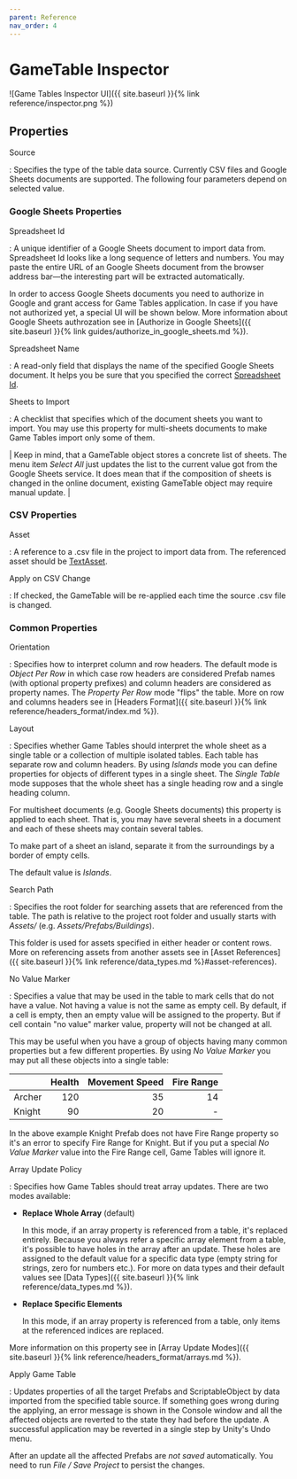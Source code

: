 ```yaml
---
parent: Reference
nav_order: 4
---
```

# GameTable Inspector 
![Game Tables Inspector UI]({{ site.baseurl }}{% link reference/inspector.png %})

## Properties

<a id="source"></a> Source

: Specifies the type of the table data source. Currently CSV files and Google Sheets documents are supported. The following four parameters depend on selected value.

### Google Sheets Properties

<a id="spreadsheet-id"></a> Spreadsheet Id

: A unique identifier of a Google Sheets document to import data from. Spreadsheet Id looks like a long sequence of letters and numbers. You may paste the entire URL of an Google Sheets document from the browser address bar—the interesting part will be extracted automatically.

  In order to access Google Sheets documents you need to authorize in Google and grant access for Game Tables application. In case if you have not authorized yet, a special UI will be shown below. More information about Google Sheets authrozation see in [Authorize in Google Sheets]({{ site.baseurl }}{% link guides/authorize_in_google_sheets.md %}).

Spreadsheet Name

: A read-only field that displays the name of the specified Google Sheets document. It helps you be sure that you specified the correct [Spreadsheet Id](#spreadsheet-id).

Sheets to Import

: A checklist that specifies which of the document sheets you want to import. You may use this property for multi-sheets documents to make Game Tables import only some of them.

  | Keep in mind, that a GameTable object stores a concrete list of sheets. The menu item *Select All* just updates the list to the current value got from the Google Sheets service. It does mean that if the composition of sheets is changed in the online document, existing GameTable object may require manual update. |

### CSV Properties

Asset

: A reference to a .csv file in the project to import data from. The referenced asset should be [TextAsset](https://docs.unity3d.com/Manual/class-TextAsset.html).

Apply on CSV Change

: If checked, the GameTable will be re-applied each time the source .csv file is changed.

### Common Properties

<a id="orientation"></a> Orientation

: Specifies how to interpret column and row headers. The default mode is *Object Per Row* in which case row headers are considered Prefab names (with optional property prefixes) and column headers are considered as property names. The *Property Per Row* mode "flips" the table. More on row and columns headers see in [Headers Format]({{ site.baseurl }}{% link reference/headers_format/index.md %}).

<a id="layout"></a> Layout

: Specifies whether Game Tables should interpret the whole sheet as a single table or a collection of multiple isolated tables. Each table has separate row and column headers. By using *Islands* mode you can define properties for objects of different types in a single sheet. The *Single Table* mode supposes that the whole sheet has a single heading row and a single heading column.

  For multisheet documents (e.g. Google Sheets documents) this property is applied to each sheet. That is, you may have several sheets in a document and each of these sheets may contain several tables.

  To make part of a sheet an island, separate it from the surroundings by a border of empty cells.

  The default value is *Islands*.

<a id="search-path"></a> Search Path

: Specifies the root folder for searching assets that are referenced from the table. The path is relative to the project root folder and usually starts with *Assets/* (e.g. *Assets/Prefabs/Buildings*).

  This folder is used for assets specified in either header or content rows. More on referencing assets from another assets see in [Asset References]({{ site.baseurl }}{% link reference/data_types.md %}#asset-references).

No Value Marker

: Specifies a value that may be used in the table to mark cells that do not have a value. Not having a value is not the same as empty cell. By default, if a cell is empty, then an empty value will be assigned to the property. But if cell contain "no value" marker value, property will not be changed at all.

  This may be useful when you have a group of objects having many common properties but a few different properties. By using *No Value Marker* you may put all these objects into a single table:

  |          | Health | Movement Speed | Fire Range  |
  |:---------|-------:|---------------:|------------:|
  | Archer   | 120    | 35             | 14          |
  | Knight   | 90     | 20             | -           |

  In the above example Knight Prefab does not have Fire Range property so it's an error to specify Fire Range for Knight. But if you put a special *No Value Marker* value into the Fire Range cell, Game Tables will ignore it.

Array Update Policy

: Specifies how Game Tables should treat array updates. There are two modes available:

  - **Replace Whole Array** (default)
    
    In this mode, if an array property is referenced from a table, it's replaced entirely. Because you always refer a specific array element from a table, it's possible to have holes in the array after an update. These holes are assigned to the default value for a specific data type (empty string for strings, zero for numbers etc.). For more on data types and their default values see [Data Types]({{ site.baseurl }}{% link reference/data_types.md %}).

  - **Replace Specific Elements**
    
    In this mode, if an array property is referenced from a table, only items at the referenced indices are replaced.

  More information on this property see in [Array Update Modes]({{ site.baseurl }}{% link reference/headers_format/arrays.md %}).

<a id="apply-game-table"></a> Apply Game Table

: Updates properties of all the target Prefabs and ScriptableObject by data imported from the specified table source. If something goes wrong during the applying, an error message is shown in the Console window and all the affected objects are reverted to the state they had before the update. A successful application may be reverted in a single step by Unity's Undo menu.

  After an update all the affected Prefabs are *not saved* automatically. You need to run *File / Save Project* to persist the changes.
